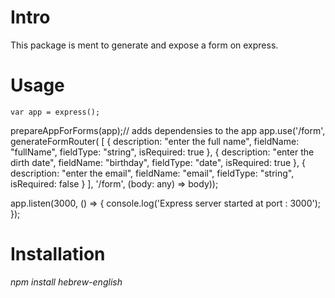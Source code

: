 # Intro

This package is ment to generate and expose a form on express.



# Usage


    var app = express();


prepareAppForForms(app);// adds dependensies to the app
app.use('/form', generateFormRouter(
    [
        {
            description: "enter the full name",
            fieldName: "fullName",
            fieldType: "string",
            isRequired: true
        },
        {
            description: "enter the dirth date",
            fieldName: "birthday",
            fieldType: "date",
            isRequired: true
        },
        {
            description: "enter the email",
            fieldName: "email",
            fieldType: "string",
            isRequired: false
        }
    ], '/form', (body: any) => body));

app.listen(3000, () => {
    console.log('Express server started at port : 3000');
});

# Installation

<i>npm install hebrew-english</i><br/>